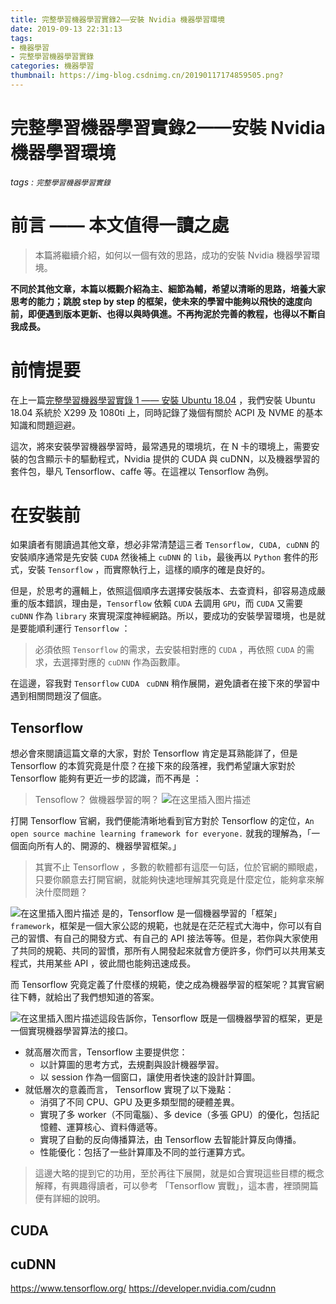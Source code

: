 ```yaml
---
title: 完整學習機器學習實錄2——安裝 Nvidia 機器學習環境
date: 2019-09-13 22:31:13
tags:
- 機器學習
- 完整學習機器學習實錄
categories: 機器學習
thumbnail: https://img-blog.csdnimg.cn/20190117174859505.png?
---
```


# 完整學習機器學習實錄2——安裝 Nvidia 機器學習環境
###### tags : `完整學習機器學習實錄`
# 前言 —— 本文值得一讀之處
>本篇將繼續介紹，如何以一個有效的思路，成功的安裝 Nvidia 機器學習環境。

**不同於其他文章，本篇以概觀介紹為主、細節為輔，希望以清晰的思路，培養大家思考的能力；跳脫 step by step 的框架，使未來的學習中能夠以飛快的速度向前，即便遇到版本更新、也得以與時俱進。不再拘泥於完善的教程，也得以不斷自我成長。**

# 前情提要
在上一篇[完整學習機器學習實錄 1 —— 安裝 Ubuntu 18.04](https://blog.csdn.net/weixin_39777507/article/details/85596643) ，我們安裝 Ubuntu 18.04 系統於 X299 及 1080ti 上，同時記錄了幾個有關於 ACPI 及 NVME 的基本知識和問題迴避。

這次，將來安裝學習機器學習時，最常遇見的環境坑，在 N 卡的環境上，需要安裝的包含顯示卡的驅動程式，Nvidia 提供的 CUDA 與 cuDNN，以及機器學習的套件包，舉凡 Tensorflow、caffe 等。在這裡以 Tensorflow 為例。

# 在安裝前
如果讀者有閱讀過其他文章，想必非常清楚這三者 ``Tensorflow, CUDA, cuDNN`` 的安裝順序通常是先安裝 `CUDA` 然後補上 `cuDNN`  的 `lib`，最後再以 `Python` 套件的形式，安裝 `Tensorflow` ，而實際執行上，這樣的順序的確是良好的。

但是，於思考的邏輯上，依照這個順序去選擇安裝版本、去查資料，卻容易造成嚴重的版本錯誤，理由是，`Tensorflow` 依賴 `CUDA` 去調用 `GPU`，而 `CUDA` 又需要 `cuDNN` 作為 `library` 來實現深度神經網路。所以，要成功的安裝學習環境，也是就是要能順利運行 `Tensorflow` ：
>必須依照 `Tensorflow` 的需求，去安裝相對應的 `CUDA` ，再依照 `CUDA` 的需求，去選擇對應的 `cuDNN` 作為函數庫。

在這邊，容我對 `Tensorflow` `CUDA ` `cuDNN` 稍作展開，避免讀者在接下來的學習中遇到相關問題沒了個底。
## Tensorflow
想必會來閱讀這篇文章的大家，對於 Tensorflow 肯定是耳熟能詳了，但是 Tensorflow 的本質究竟是什麼？在接下來的段落裡，我們希望讓大家對於 Tensorflow 能夠有更近一步的認識，而不再是 ：
>Tensoflow？ 做機器學習的啊？
![在这里插入图片描述](https://img-blog.csdnimg.cn/20190117174743739.png?x-oss-process=image/watermark,type_ZmFuZ3poZW5naGVpdGk,shadow_10,text_aHR0cHM6Ly9ibG9nLmNzZG4ubmV0L3dlaXhpbl8zOTc3NzUwNw==,size_16,color_FFFFFF,t_70)

打開 Tensorflow 官網，我們便能清晰地看到官方對於 Tensorflow 的定位，`An open source machine learning framework for everyone.` 就我的理解為，「一個面向所有人的、開源的、機器學習框架。」
> 其實不止 Tensorflow ，多數的軟體都有這麼一句話，位於官網的顯眼處，只要你願意去打開官網，就能夠快速地理解其究竟是什麼定位，能夠拿來解決什麼問題？

![在这里插入图片描述](https://img-blog.csdnimg.cn/20190117174859505.png?x-oss-process=image/watermark,type_ZmFuZ3poZW5naGVpdGk,shadow_10,text_aHR0cHM6Ly9ibG9nLmNzZG4ubmV0L3dlaXhpbl8zOTc3NzUwNw==,size_16,color_FFFFFF,t_70)
是的，Tensorflow 是一個機器學習的「框架」`framework`，框架是一個大家公認的規範，也就是在茫茫程式大海中，你可以有自己的習慣、有自己的開發方式、有自己的 API 接法等等。但是，若你與大家使用了共同的規範、共同的習慣，那所有人開發起來就會方便許多，你們可以共用某支程式，共用某些 API ，彼此間也能夠迅速成長。

而 Tensorflow 究竟定義了什麼樣的規範，使之成為機器學習的框架呢？其實官網往下轉，就給出了我們想知道的答案。

![在这里插入图片描述](https://img-blog.csdnimg.cn/20190117175929289.png?x-oss-process=image/watermark,type_ZmFuZ3poZW5naGVpdGk,shadow_10,text_aHR0cHM6Ly9ibG9nLmNzZG4ubmV0L3dlaXhpbl8zOTc3NzUwNw==,size_16,color_FFFFFF,t_70)這段告訴你，Tensorflow 既是一個機器學習的框架，更是一個實現機器學習算法的接口。
* 就高層次而言，Tensorflow 主要提供您：
	* 以計算圖的思考方式，去規劃與設計機器學習。
	* 以 session 作為一個窗口，讓使用者快速的設計計算圖。
* 就低層次的意義而言， Tensorflow 實現了以下幾點：
	* 消弭了不同 CPU、GPU 及更多類型間的硬體差異。
	* 實現了多 worker（不同電腦）、多 device（多張 GPU）的優化，包括記憶體、運算核心、資料傳遞等。
	* 實現了自動的反向傳播算法，由 Tensorflow 去智能計算反向傳播。
	* 性能優化：包括了一些計算庫及不同的並行運算方式。
> 這邊大略的提到它的功用，至於再往下展開，就是如合實現這些目標的概念解釋，有興趣得讀者，可以參考 「Tensorflow 實戰」，這本書，裡頭開篇便有詳細的說明。

## CUDA

## cuDNN















https://www.tensorflow.org/
https://developer.nvidia.com/cudnn


